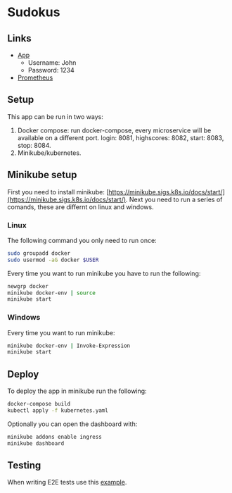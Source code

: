 # Sudokus

## Links
- [App](https://sudokus-fluix-dev.apps.sandbox-m2.ll9k.p1.openshiftapps.com/)
  - Username: John
  - Password: 1234
- [Prometheus](https://prometheus-fluix-dev.apps.sandbox-m2.ll9k.p1.openshiftapps.com/graph)

## Setup
This app can be run in two ways:
1. Docker compose: run docker-compose, every microservice will be available on a different port. login: 8081, highscores: 8082, start: 8083, stop: 8084.
2. Minikube/kubernetes.

## Minikube setup
First you need to install minikube: [https://minikube.sigs.k8s.io/docs/start/](https://minikube.sigs.k8s.io/docs/start/).
Next you need to run a series of comands, these are differnt on linux and windows.

### Linux
The following command you only need to run once:
```sh
sudo groupadd docker
sudo usermod -aG docker $USER
```

Every time you want to run minikube you have to run the following:
```sh
newgrp docker
minikube docker-env | source
minikube start
```


### Windows
Every time you want to run minikube:
```sh
minikube docker-env | Invoke-Expression
minikube start
```

## Deploy
To deploy the app in minikube run the following:
```sh
docker-compose build
kubectl apply -f kubernetes.yaml
```

Optionally you can open the dashboard with:
```sh
minikube addons enable ingress
minikube dashboard
```

## Testing
When writing E2E tests use this [example](https://github.com/gavv/httpexpect/blob/master/_examples/fruits_test.go).
